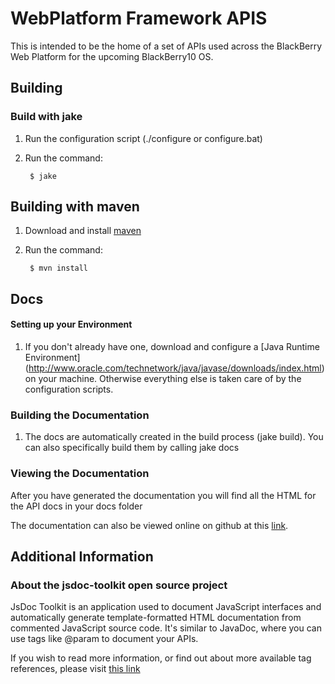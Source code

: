 # WebPlatform Framework APIS

This is intended to be the home of a set of APIs used across the BlackBerry Web Platform for the upcoming BlackBerry10 OS.

## Building

### Build with jake
1. Run the configuration script (./configure or configure.bat)

2. Run the command:

        $ jake

## Building with maven
1. Download and install [maven](http://maven.apache.org/download.html)

2. Run the command:

        $ mvn install

## Docs

#### Setting up your Environment
1. If you don't already have one, download and configure a [Java Runtime Environment] (http://www.oracle.com/technetwork/java/javase/downloads/index.html) on your machine. Otherwise everything else is taken care of by the configuration scripts.

### Building the Documentation
1. The docs are automatically created in the build process (jake build). You can also specifically build them by calling jake docs

### Viewing the Documentation
After you have generated the documentation you will find all the HTML for the API docs in your docs folder

The documentation can also be viewed online on github at this [link](http://blackberry-webworks.github.com/webplatform-framework/index.html).

## Additional Information

### About the jsdoc-toolkit open source project

JsDoc Toolkit is an application used to document JavaScript interfaces and automatically generate template-formatted HTML documentation from commented JavaScript source code. It's similar to JavaDoc, where you can use tags like @param to document your APIs.

If you wish to read more information, or find out about more available tag references, please visit [this link](http://code.google.com/p/jsdoc-toolkit/w/list)
